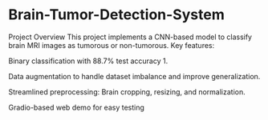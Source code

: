 # Brain-Tumor-Detection-System


Project Overview
This project implements a CNN-based model to classify brain MRI images as tumorous or non-tumorous. Key features:

Binary classification with 88.7% test accuracy 1.

Data augmentation to handle dataset imbalance and improve generalization.

Streamlined preprocessing: Brain cropping, resizing, and normalization.

Gradio-based web demo for easy testing



